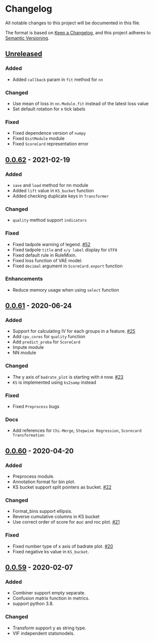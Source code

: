 # Changelog

All notable changes to this project will be documented in this file.

The format is based on [Keep a Changelog](https://keepachangelog.com/en/1.0.0/),
and this project adheres to [Semantic Versioning](https://semver.org/spec/v2.0.0.html).

## [Unreleased]

### Added

- Added `callback` param in `fit` method for `nn`

### Changed

- Use mean of loss in `nn.Module.fit` instead of the latest loss value
- Set default rotation for x tick labels

### Fixed

- Fixed dependence version of `numpy`
- Fixed `DistModule` module
- Fixed `ScoreCard` representation error

## [0.0.62] - 2021-02-19

### Added

- `save` and `load` method for nn module
- Added `lift` value in `KS_bucket` function
- Added checking duplicate keys in `Transformer`

### Changed

- `quality` method support `indicators`

### Fixed

- Fixed tadpole warning of legend. [#52](https://github.com/amphibian-dev/toad/issues/52)
- Fixed tadpole `title` and `x/y label` display for `UTF8` 
- Fixed default rule in RuleMixin.
- Fixed loss function of VAE model.
- Fixed `decimal` argument in `ScoreCard.export` function

### Enhancements

- Reduce memory usage when using `select` function

## [0.0.61] - 2020-06-24

### Added

- Support for calculating IV for each groups in a feature. [#25](https://github.com/amphibian-dev/toad/issues/25)
- Add `cpu_cores` for `quality` function
- Add `predict_proba` for `ScoreCard`
- Impute module
- NN module

### Changed

- The y axis of `badrate_plot` is starting with `0` now. [#23](https://github.com/amphibian-dev/toad/issues/23)
- `KS` is implemented using `ks2samp` instead

### Fixed

- Fixed `Preprocess` bugs

### Docs

- Add references for `Chi-Merge`, `Stepwise Regression`, `Scorecard Transformation`

## [0.0.60] - 2020-04-20

### Added

- Preprocess module.
- Annotation format for bin plot.
- KS bucket support split pointers as bucket. [#22](https://github.com/amphibian-dev/toad/issues/22)

### Changed

- Format_bins support ellipsis.
- Reverse cumulative columns in KS bucket
- Use correct order of score for auc and roc plot. [#21](https://github.com/amphibian-dev/toad/issues/21)

### Fixed

- Fixed number type of x axis of badrate plot. [#20](https://github.com/amphibian-dev/toad/issues/20)
- Fixed negative ks value in `KS_bucket`.

## [0.0.59] - 2020-02-07

### Added

- Combiner support empty separate.
- Confusion matrix function in metrics.
- support python 3.8.

### Changed

- Transform support y as string type.
- VIF independent statsmodels.


[unreleased]: https://github.com/amphibian-dev/toad/compare/0.0.62...HEAD
[0.0.62]: https://github.com/amphibian-dev/toad/compare/0.0.61...0.0.62
[0.0.61]: https://github.com/amphibian-dev/toad/compare/0.0.60...0.0.61
[0.0.60]: https://github.com/amphibian-dev/toad/compare/0.0.59...0.0.60
[0.0.59]: https://github.com/amphibian-dev/toad/compare/0.0.58...0.0.59
